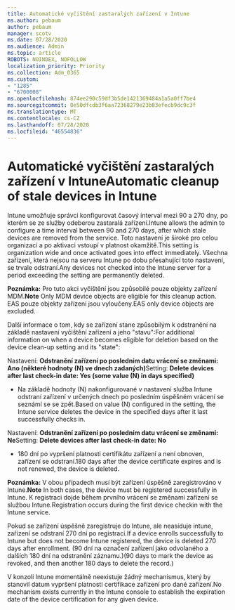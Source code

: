 ```yaml
---
title: Automatické vyčištění zastaralých zařízení v Intune
ms.author: pebaum
author: pebaum
manager: scotv
ms.date: 07/28/2020
ms.audience: Admin
ms.topic: article
ROBOTS: NOINDEX, NOFOLLOW
localization_priority: Priority
ms.collection: Adm_O365
ms.custom:
- "1285"
- "6700008"
ms.openlocfilehash: 874ee290c59df3b5de1421369484a1a5a0ff7be4
ms.sourcegitcommit: 0e50dfcdb3f6aa72368279e23b83efecb9dc9c3f
ms.translationtype: MT
ms.contentlocale: cs-CZ
ms.lasthandoff: 07/28/2020
ms.locfileid: "46554836"
---
```

# <a name="automatic-cleanup-of-stale-devices-in-intune"></a><span data-ttu-id="132f8-102">Automatické vyčištění zastaralých zařízení v Intune</span><span class="sxs-lookup"><span data-stu-id="132f8-102">Automatic cleanup of stale devices in Intune</span></span>

<span data-ttu-id="132f8-103">Intune umožňuje správci konfigurovat časový interval mezi 90 a 270 dny, po kterém se ze služby odeberou zastaralá zařízení.</span><span class="sxs-lookup"><span data-stu-id="132f8-103">Intune allows the admin to configure a time interval between 90 and 270 days, after which stale devices are removed from the service.</span></span> <span data-ttu-id="132f8-104">Toto nastavení je široké pro celou organizaci a po aktivaci vstoupí v platnost okamžitě.</span><span class="sxs-lookup"><span data-stu-id="132f8-104">This setting is organization wide and once activated goes into effect immediately.</span></span> <span data-ttu-id="132f8-105">Všechna zařízení, která nejsou na serveru Intune po dobu přesahující toto nastavení, se trvale odstraní.</span><span class="sxs-lookup"><span data-stu-id="132f8-105">Any devices not checked into the Intune server for a period exceeding the setting are permanently deleted.</span></span>

<span data-ttu-id="132f8-106">**Poznámka:** Pro tuto akci vyčištění jsou způsobilé pouze objekty zařízení MDM.</span><span class="sxs-lookup"><span data-stu-id="132f8-106">**Note** Only MDM device objects are eligible for this cleanup action.</span></span> <span data-ttu-id="132f8-107">EAS pouze objekty zařízení jsou vyloučeny.</span><span class="sxs-lookup"><span data-stu-id="132f8-107">EAS only device objects are excluded.</span></span>

<span data-ttu-id="132f8-108">Další informace o tom, kdy se zařízení stane způsobilým k odstranění na základě nastavení vyčištění zařízení a jeho "stavu":</span><span class="sxs-lookup"><span data-stu-id="132f8-108">For additional information on when a device becomes eligible for deletion based on the device clean-up setting and its "state":</span></span>

<span data-ttu-id="132f8-109">Nastavení: **Odstranění zařízení po posledním datu vrácení se změnami: Ano (některé hodnoty (N) ve dnech zadaných)**</span><span class="sxs-lookup"><span data-stu-id="132f8-109">Setting: **Delete devices after last check-in date: Yes (some value (N) in days specified)**</span></span>

- <span data-ttu-id="132f8-110">Na základě hodnoty (N) nakonfigurované v nastavení služba Intune odstraní zařízení v určených dnech po posledním úspěšném vrácení se seznámí se se zpět.</span><span class="sxs-lookup"><span data-stu-id="132f8-110">Based on value (N) configured in the setting, the Intune service deletes the device in the specified days after it last successfully checks in.</span></span>

<span data-ttu-id="132f8-111">Nastavení: **Odstranění zařízení po posledním datu vrácení se změnami: Ne**</span><span class="sxs-lookup"><span data-stu-id="132f8-111">Setting:  **Delete devices after last check-in date: No**</span></span>

- <span data-ttu-id="132f8-112">180 dní po vypršení platnosti certifikátu zařízení a není obnoven, zařízení se odstraní.</span><span class="sxs-lookup"><span data-stu-id="132f8-112">180 days after the device certificate expires and is not renewed, the device is deleted.</span></span>

<span data-ttu-id="132f8-113">**Poznámka:** V obou případech musí být zařízení úspěšně zaregistrováno v Intune.</span><span class="sxs-lookup"><span data-stu-id="132f8-113">**Note** In both cases, the device must be registered successfully in Intune.</span></span> <span data-ttu-id="132f8-114">K registraci dojde během prvního vrácení se změnami zařízení se službou Intune.</span><span class="sxs-lookup"><span data-stu-id="132f8-114">Registration occurs during the first device checkin with the Intune service.</span></span>

<span data-ttu-id="132f8-115">Pokud se zařízení úspěšně zaregistruje do Intune, ale neasíduje intune, zařízení se odstraní 270 dní po registraci.</span><span class="sxs-lookup"><span data-stu-id="132f8-115">If a device enrolls successfully to Intune but does not become Intune registered, the device is deleted 270 days after enrollment.</span></span> <span data-ttu-id="132f8-116">(90 dní na označení zařízení jako odvolaného a dalších 180 dní na odstranění záznamu.)</span><span class="sxs-lookup"><span data-stu-id="132f8-116">(90 days to mark the device as revoked, and then another 180 days to delete the record.)</span></span>

<span data-ttu-id="132f8-117">V konzoli Intune momentálně neexistuje žádný mechanismus, který by stanovil datum vypršení platnosti certifikace zařízení pro dané zařízení.</span><span class="sxs-lookup"><span data-stu-id="132f8-117">No mechanism exists currently in the Intune console to establish the expiration date of the device certification for any given device.</span></span>